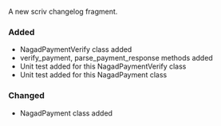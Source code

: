 
A new scriv changelog fragment.




### Added

- NagadPaymentVerify class added
- verify_payment, parse_payment_response methods added
- Unit test added for this NagadPaymentVerify class
- Unit test added for this NagadPayment class



### Changed

- NagadPayment class added
